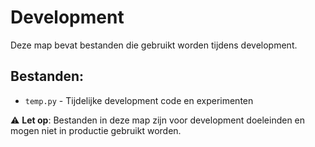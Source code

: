 # Development

Deze map bevat bestanden die gebruikt worden tijdens development.

## Bestanden:
- `temp.py` - Tijdelijke development code en experimenten

⚠️ **Let op**: Bestanden in deze map zijn voor development doeleinden en mogen niet in productie gebruikt worden.
